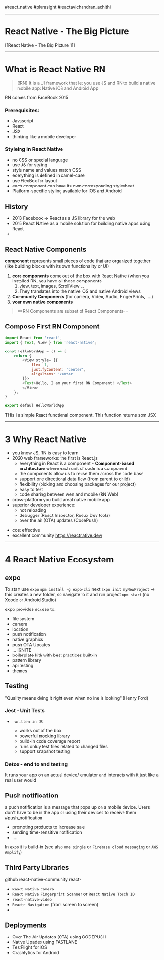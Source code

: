 #react_native  #plurasight  #reactavichandran_adhithi 

---
# React Native - The Big Picture
[[React Native - The Big Picture 1]]



---
# What is React Native RN

>[!RN]
>It is a UI framework that let you use JS and RN to build a native mobile app:
>Native iOS and Android App

RN comes from FaceBook 2015

### Prerequisites:
- Javascript
- React
- JSX
- thinking like a mobile developer

### Styleing in React Native
- no CSS or special language
- use JS for styling
- style name and  values match CSS
- ecerything is defined in camel-case
- use FlexBox for layout
- each component can have its own corresponding stylesheet
- Platform-specific styling available for iOS and Android


## History
- 2013 Facebook -> React as a JS library for the web
- 2015 React Native as a mobile solution for building native apps using React
- 

## React Native Components
**component** represents small pieces of code that are organized together (like building blocks with its own functionality or UI)

1. **core components** come out of the box with React Native (when you installed RN, you have all these components)
	1. view, text, images, ScrollView ...
	2. They translates into the native iOS and native Android views
2. **Community Components** (for camera, Video, Audio, FingerPrints,  ....)
3. **your own native components**

>
>==RN Components are subset of React Components==
>
## Compose First RN Component
```javascript
import React from 'react';
import { Text, View } from 'react-native';

const HelloWordApp = () => {
	return {
		<View stryle= {{
			flex: 1,
			justifyContent: 'center',
			alignItems: 'center'
		}}>
		<Text>Hello, I am your first RN Component! </Text>
		</View>
	};
}

export defaul HelloWorldApp
```
THis i a simple React functional component. This function returns som JSX 

--------------------
# 3 Why React Native

- you know JS, RN is easy to learn
- 2020 web frameworks: the first is React.js
	- everything in React is a component - **Component-based architecture** where each unit of code is a component
	- the components allow us to reuse them across the code base
	- support one directional data flow (from parent to child)
	- flexibility (picking and choosing packages for our project)
	- easy to test
	- code sharing between wen and mobile (RN Web)
- cross-platform you build areal native mobile app
- superior developer experience:
	- hot reloading
	* debugger (React Inspector, Redux Dev tools)
	* over the air (OTA) updates (CodePush)
* cost effective
* excellent community https://reactnative.dev/

----------------
# 4 React Native Ecosystem
## expo
To start use `expo`
`npm install -g expo-cli`
next
`expo init myNewProject` -> this creates a new folder, so navigate to it and run project `npm start` (no Xcode or Android Studio)

expo provides access to:
- file system 
- camera
- location
- push notification
- native graphics
- push OTA Updates
- ...
IGNITE
- boilerplate kith with best practices built-in
- pattern library
- api testing
- themes

## Testing
"Quality means doing it right even when no ine is looking" (Henry Ford)

### Jest - Unit Tests
-      written in JS
	- works out of the box
	- powerful mocking library
	- build-in code coverage report
	- runs onluy test files related to changed files
	- support snapshot testing


### Detox - end to end testing
It runs your app on an actual device/ emulator and interacts with it just like a real user would


## Push notification
a puch notification is a message that pops up on a mobile device. Users don't have to be in the app or using their devices to receive them
#push_notification

- promoting products to increase sale
- sending time-sensitive notification
- ....

In `expo` it is build-in (see also `one single` or `Firebase cloud messaging` or `AWS Amplify`)


## Third Party Libraries
github 
	react-native-community
	react-

- `React Native Camera` 
- `React Native Fingerprint Scanner` or `React Native Touch ID`
- `react-native-video`
- `Reactr Navigation` (from screen to screen)
- 

## Deployments
- Over The Air Updates (OTA) using CODEPUSH
- Native Upades using FASTLANE
- TestFlight for iOS
- Crashlytics for Android 



